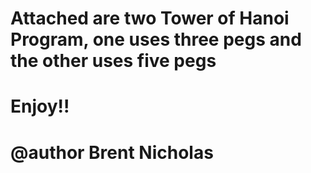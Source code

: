 # Attached are two Tower of Hanoi Program, one uses three pegs and the other uses five pegs
# Enjoy!!


# @author Brent Nicholas